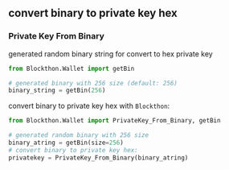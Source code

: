 ## convert binary to private key hex

### Private Key From Binary

generated random binary string for convert to hex private key
```python
from Blockthon.Wallet import getBin

# generated binary with 256 size (default: 256)
binary_string = getBin(256)
```
convert binary to private key hex with `Blockthon`:

```python
from Blockthon.Wallet import PrivateKey_From_Binary, getBin

# generated random binary with 256 size 
binary_atring = getBin(size=256)
# convert binary to private key hex:
privatekey = PrivateKey_From_Binary(binary_atring)
```